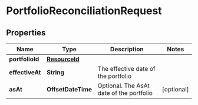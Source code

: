 

# PortfolioReconciliationRequest


## Properties

| Name | Type | Description | Notes |
|------------ | ------------- | ------------- | -------------|
|**portfolioId** | [**ResourceId**](ResourceId.md) |  |  |
|**effectiveAt** | **String** | The effective date of the portfolio |  |
|**asAt** | **OffsetDateTime** | Optional. The AsAt date of the portfolio |  [optional] |



